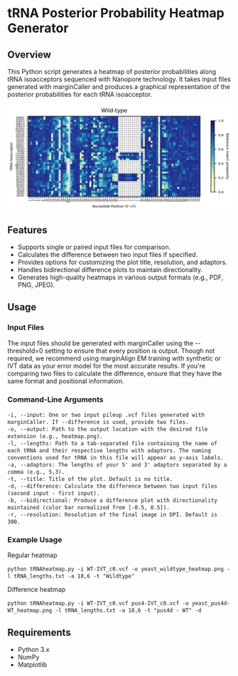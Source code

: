 # tRNA Posterior Probability Heatmap Generator
## Overview
This Python script generates a heatmap of posterior probabilities along tRNA isoacceptors sequenced with Nanopore technology. It takes input files generated with marginCaller and produces a graphical representation of the posterior probabilities for each tRNA isoacceptor.

![alt text](https://github.com/nanoniki/tRNA-heatmap-generator/blob/3b54229c7a584f8ca9c219e83efef83af0704f2e/Examples/WT_structure_example.png)

## Features
- Supports single or paired input files for comparison.
- Calculates the difference between two input files if specified.
- Provides options for customizing the plot title, resolution, and adaptors.
- Handles bidirectional difference plots to maintain directionality.
- Generates high-quality heatmaps in various output formats (e.g., PDF, PNG, JPEG).

## Usage
### Input Files
The input files should be generated with marginCaller using the --threshold=0 setting to ensure that every position is output. Though not required, we recommend using marginAlign EM training with synthetic or IVT data as your error model for the most accurate results. If you're comparing two files to calculate the difference, ensure that they have the same format and positional information.

### Command-Line Arguments
    -i, --input: One or two input pileup .vcf files generated with marginCaller. If --difference is used, provide two files.
    -o, --output: Path to the output location with the desired file extension (e.g., heatmap.png).
    -l, --lengths: Path to a tab-separated file containing the name of each tRNA and their respective lengths with adaptors. The naming conventions used for tRNA in this file will appear as y-axis labels.
    -a, --adaptors: The lengths of your 5' and 3' adaptors separated by a comma (e.g., 5,3).
    -t, --title: Title of the plot. Default is no title.
    -d, --difference: Calculate the difference between two input files (second input - first input).
    -b, --bidirectional: Produce a difference plot with directionality maintained (color bar normalized from [-0.5, 0.5]).
    -r, --resolution: Resolution of the final image in DPI. Default is 300.

### Example Usage

Regular heatmap

    python tRNAheatmap.py -i WT-IVT_c0.vcf -o yeast_wildtype_heatmap.png -l tRNA_lengths.txt -a 18,6 -t "Wildtype"

Difference heatmap

    python tRNAheatmap.py -i WT-IVT_c0.vcf pus4-IVT_c0.vcf -o yeast_pus4d-WT_heatmap.png -l tRNA_lengths.txt -a 18,6 -t "pus4d - WT" -d


## Requirements
- Python 3.x
- NumPy
- Matplotlib
